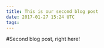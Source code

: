 ```yaml
---
title: This is our second blog post
date: 2017-01-27 15:24 UTC
tags:
---
```


#Second blog post, right here!
